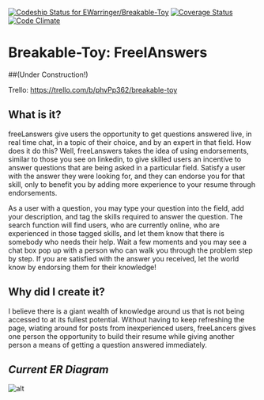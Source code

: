 [ ![Codeship Status for EWarringer/Breakable-Toy](https://codeship.com/projects/6835fdc0-42b4-0133-38f3-1eb5f82d52fc/status?branch=master)](https://codeship.com/projects/103850)
[![Coverage Status](https://coveralls.io/repos/EWarringer/Breakable-Toy/badge.svg?branch=master&service=github)](https://coveralls.io/github/EWarringer/Breakable-Toy?branch=master)
[![Code Climate](https://codeclimate.com/github/EWarringer/Breakable-Toy/badges/gpa.svg)](https://codeclimate.com/github/EWarringer/Breakable-Toy)


# Breakable-Toy: FreelAnswers
##(Under Construction!)

Trello: https://trello.com/b/phvPp362/breakable-toy

## What is it?
freeLanswers give users the opportunity to get questions answered live, in real time chat, in a topic of their choice, and by an expert in that field. How does it do this? Well, freeLanswers takes the idea of using endorsements, similar to those you see on linkedin, to give skilled users an incentive to answer questions that are being asked in a particular field. Satisfy a user with the answer they were looking for, and they can endorse you for that skill, only to benefit you by adding more experience to your resume through endorsements.

As a user with a question, you may type your question into the field, add your description, and tag the skills required to answer the question. The search function will find users, who are currently online, who are experienced in those tagged skills, and let them know that there is somebody who needs their help. Wait a few moments and you may see a chat box pop up with a person who can walk you through the problem step by step. If you are satisfied with the answer you received, let the world know by endorsing them for their knowledge!

## Why did I create it?
I believe there is a giant wealth of knowledge around us that is not being accessed to at its fullest potential. Without having to keep refreshing the page, wiating around for posts from inexperienced users, freeLancers gives one person the opportunity to build their resume while giving another person a means of getting a question answered immediately.

## _Current ER Diagram_
![alt](http://i.imgur.com/2K6eoij.png)
